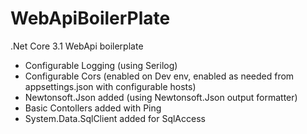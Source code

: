# WebApiBoilerPlate
.Net Core 3.1 WebApi boilerplate

* Configurable Logging (using Serilog)
* Configurable Cors (enabled on Dev env, enabled as needed from appsettings.json with configurable hosts)
* Newtonsoft.Json added (using Newtonsoft.Json output formatter)
* Basic Contollers added with Ping
* System.Data.SqlClient added for SqlAccess
